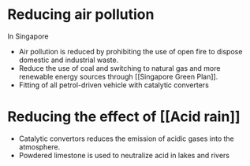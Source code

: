 # Reducing air pollution
In Singapore
- Air pollution is reduced by prohibiting the use of open fire to dispose domestic and industrial waste.
- Reduce the use of coal and switching to natural gas and more renewable energy sources through [[Singapore Green Plan]].
- Fitting of all petrol-driven vehicle with catalytic converters

# Reducing the effect of [[Acid rain]]
- Catalytic convertors reduces the emission of acidic gases into the atmosphere.
- Powdered limestone is used to neutralize acid in lakes and rivers